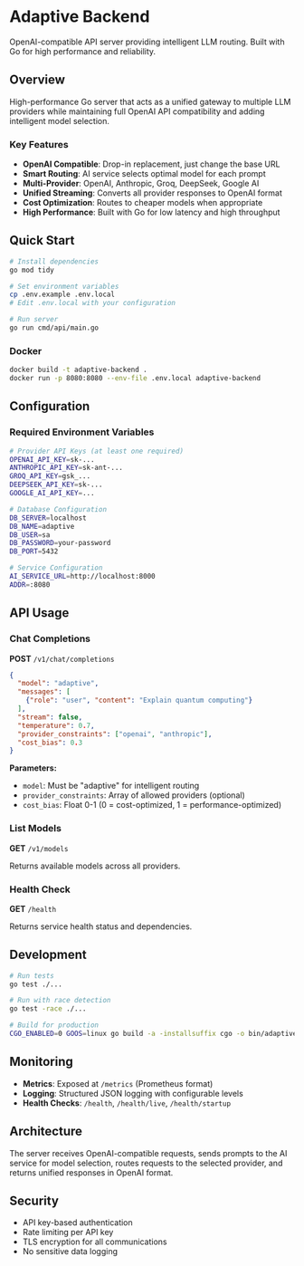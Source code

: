# Adaptive Backend

OpenAI-compatible API server providing intelligent LLM routing. Built with Go for high performance and reliability.

## Overview

High-performance Go server that acts as a unified gateway to multiple LLM providers while maintaining full OpenAI API compatibility and adding intelligent model selection.

### Key Features

- **OpenAI Compatible**: Drop-in replacement, just change the base URL
- **Smart Routing**: AI service selects optimal model for each prompt
- **Multi-Provider**: OpenAI, Anthropic, Groq, DeepSeek, Google AI
- **Unified Streaming**: Converts all provider responses to OpenAI format
- **Cost Optimization**: Routes to cheaper models when appropriate
- **High Performance**: Built with Go for low latency and high throughput

## Quick Start

```bash
# Install dependencies
go mod tidy

# Set environment variables
cp .env.example .env.local
# Edit .env.local with your configuration

# Run server
go run cmd/api/main.go
```

### Docker

```bash
docker build -t adaptive-backend .
docker run -p 8080:8080 --env-file .env.local adaptive-backend
```

## Configuration

### Required Environment Variables

```bash
# Provider API Keys (at least one required)
OPENAI_API_KEY=sk-...
ANTHROPIC_API_KEY=sk-ant-...
GROQ_API_KEY=gsk_...
DEEPSEEK_API_KEY=sk-...
GOOGLE_AI_API_KEY=...

# Database Configuration
DB_SERVER=localhost
DB_NAME=adaptive
DB_USER=sa
DB_PASSWORD=your-password
DB_PORT=5432

# Service Configuration
AI_SERVICE_URL=http://localhost:8000
ADDR=:8080
```

## API Usage

### Chat Completions

**POST** `/v1/chat/completions`

```json
{
  "model": "adaptive",
  "messages": [
    {"role": "user", "content": "Explain quantum computing"}
  ],
  "stream": false,
  "temperature": 0.7,
  "provider_constraints": ["openai", "anthropic"],
  "cost_bias": 0.3
}
```

**Parameters:**
- `model`: Must be "adaptive" for intelligent routing
- `provider_constraints`: Array of allowed providers (optional)
- `cost_bias`: Float 0-1 (0 = cost-optimized, 1 = performance-optimized)

### List Models

**GET** `/v1/models`

Returns available models across all providers.

### Health Check

**GET** `/health`

Returns service health status and dependencies.

## Development

```bash
# Run tests
go test ./...

# Run with race detection
go test -race ./...

# Build for production
CGO_ENABLED=0 GOOS=linux go build -a -installsuffix cgo -o bin/adaptive-backend cmd/api/main.go
```

## Monitoring

- **Metrics**: Exposed at `/metrics` (Prometheus format)
- **Logging**: Structured JSON logging with configurable levels
- **Health Checks**: `/health`, `/health/live`, `/health/startup`

## Architecture

The server receives OpenAI-compatible requests, sends prompts to the AI service for model selection, routes requests to the selected provider, and returns unified responses in OpenAI format.

## Security

- API key-based authentication
- Rate limiting per API key
- TLS encryption for all communications
- No sensitive data logging